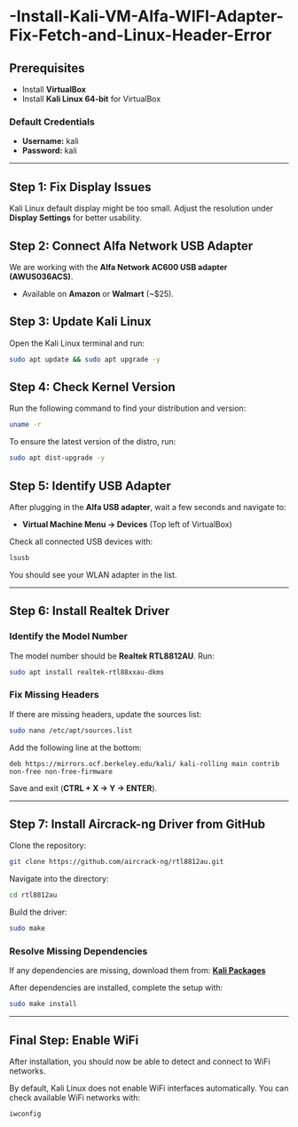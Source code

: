 # -Install-Kali-VM-Alfa-WIFI-Adapter-Fix-Fetch-and-Linux-Header-Error
## Prerequisites
- Install **VirtualBox**
- Install **Kali Linux 64-bit** for VirtualBox

### Default Credentials
- **Username:** kali
- **Password:** kali

---

## Step 1: Fix Display Issues
Kali Linux default display might be too small. Adjust the resolution under **Display Settings** for better usability.

## Step 2: Connect Alfa Network USB Adapter
We are working with the **Alfa Network AC600 USB adapter (AWUS036ACS)**.
- Available on **Amazon** or **Walmart** (~$25).

## Step 3: Update Kali Linux
Open the Kali Linux terminal and run:
```bash
sudo apt update && sudo apt upgrade -y
```

## Step 4: Check Kernel Version
Run the following command to find your distribution and version:
```bash
uname -r
```

To ensure the latest version of the distro, run:
```bash
sudo apt dist-upgrade -y
```

## Step 5: Identify USB Adapter
After plugging in the **Alfa USB adapter**, wait a few seconds and navigate to:
- **Virtual Machine Menu → Devices** (Top left of VirtualBox)

Check all connected USB devices with:
```bash
lsusb
```
You should see your WLAN adapter in the list.

---

## Step 6: Install Realtek Driver
### Identify the Model Number
The model number should be **Realtek RTL8812AU**.
Run:
```bash
sudo apt install realtek-rtl88xxau-dkms
```

### Fix Missing Headers
If there are missing headers, update the sources list:
```bash
sudo nano /etc/apt/sources.list
```
Add the following line at the bottom:
```plaintext
deb https://mirrors.ocf.berkeley.edu/kali/ kali-rolling main contrib non-free non-free-firmware
```
Save and exit (**CTRL + X → Y → ENTER**).

---

## Step 7: Install Aircrack-ng Driver from GitHub
Clone the repository:
```bash
git clone https://github.com/aircrack-ng/rtl8812au.git
```
Navigate into the directory:
```bash
cd rtl8812au
```
Build the driver:
```bash
sudo make
```

### Resolve Missing Dependencies
If any dependencies are missing, download them from:
[**Kali Packages**](https://http.kali.org/kali/pool/main/l/linux/)

After dependencies are installed, complete the setup with:
```bash
sudo make install
```

---

## Final Step: Enable WiFi
After installation, you should now be able to detect and connect to WiFi networks.

By default, Kali Linux does not enable WiFi interfaces automatically. You can check available WiFi networks with:
```bash
iwconfig
